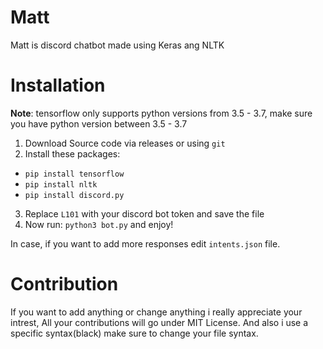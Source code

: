 # Matt

Matt is discord chatbot made using Keras ang NLTK

# Installation

**Note**: tensorflow only supports python versions from 3.5 - 3.7, make sure you have python version between 3.5 - 3.7

1) Download Source code via releases or using `git`
2) Install these packages:
  * `pip install tensorflow`
  * `pip install nltk`
  * `pip install discord.py`
3) Replace `L101` with your discord bot token and save the file
4) Now run: `python3 bot.py` and enjoy!

In case, if you want to add more responses edit `intents.json` file.

# Contribution

If you want to add anything or change anything i really appreciate your intrest, All your contributions will go under MIT License. And also i use a specific syntax(black) make sure to change your file syntax.
